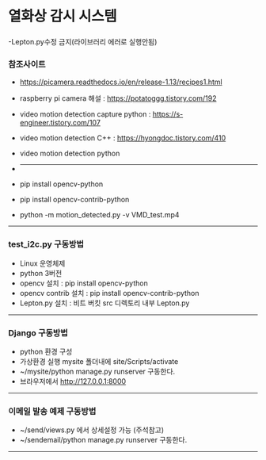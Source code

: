 # 열화상 감시 시스템
###
-Lepton.py수정 금지(라이브러리 에러로 실행안됨)
### 참조사이트

- https://picamera.readthedocs.io/en/release-1.13/recipes1.html
- raspberry pi camera 해설 : https://potatoggg.tistory.com/192
- video motion detection capture python : https://s-engineer.tistory.com/107
- video motion detection C++ : https://hyongdoc.tistory.com/410
- video motion detection python

- ***

- pip install opencv-python
- pip install opencv-contrib-python
- python -m motion_detected.py -v VMD_test.mp4

***

### test_i2c.py 구동방법

- Linux 운영체제
- python 3버전
- opencv 설치 : pip install opencv-python
- opencv contrib 설치 : pip install opencv-contrib-python
- Lepton.py 설치 : 비트 버킷 src 디렉토리 내부 Lepton.py

***

### Django 구동방법

- python 환경 구성
- 가상환경 실행 mysite 폴더내에 site/Scripts/activate
- ~/mysite/python manage.py runserver 구동한다.
- 브라우저에서 http://127.0.0.1:8000
***

### 이메일 발송 예제 구동방법

- ~/send/views.py 에서 상세설정 가능 (주석참고)
- ~/sendemail/python manage.py runserver 구동한다.

***
